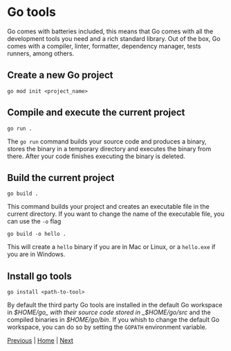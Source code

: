 # Go tools

Go comes with batteries included, this means that Go comes with all the development tools you need and a rich standard library.
Out of the box, Go comes with a compiler, linter, formatter, dependency manager, tests runners, among others.

## Create a new Go project
```
go mod init <project_name>
```

## Compile and execute the current project
```
go run .
```
The `go run` command builds your source code and produces a binary, stores the binary in a temporary directory and executes the binary from there. After your code finishes executing the binary is deleted.

## Build the current project
```
go build .
```
This command builds your project and creates an executable file in the current directory.
If you want to change the name of the executable file, you can use the `-o` flag
```
go build -o hello .
```
This will create a `hello` binary if you are in Mac or Linux, or a `hello.exe` if you are in Windows.

## Install go tools
```
go install <path-to-tool>
```
By default the third party Go tools are installed in the default Go workspace in _$HOME/go_ with their source code stored in _$HOME/go/src_ and the compiled binaries in _$HOME/go/bin_.
If you whish to change the default Go workspace, you can do so by setting the `GOPATH` environment variable.

[Previous](../00_environment_setup/ide.md) | [Home](../README.md#environment-setup) | [Next](./formatting.md)


